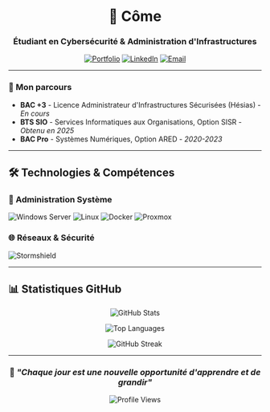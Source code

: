 <div align="center">

# 🚀 Côme

### Étudiant en Cybersécurité & Administration d'Infrastructures

[![Portfolio](https://img.shields.io/badge/Portfolio-Visit%20Live-blue?style=for-the-badge&logo=github)](https://comesr.art)
[![LinkedIn](https://img.shields.io/badge/LinkedIn-Connect-blue?style=for-the-badge&logo=linkedin)](https://linkedin.com/in/comesrv)
[![Email](https://img.shields.io/badge/Email-Contact-red?style=for-the-badge&logo=gmail)](mailto:pm@comesr.art)

---

</div>

### 🎯 Mon parcours
- **BAC +3** - Licence Administrateur d'Infrastructures Sécurisées (Hésias) - *En cours*
- **BTS SIO** - Services Informatiques aux Organisations, Option SISR - *Obtenu en 2025*
- **BAC Pro** - Systèmes Numériques, Option ARED - *2020-2023*

---

## 🛠️ Technologies & Compétences

### 🔧 Administration Système
![Windows Server](https://img.shields.io/badge/Windows%20Server-0078D4?style=flat-square&logo=windows&logoColor=white)
![Linux](https://img.shields.io/badge/Linux-FCC624?style=flat-square&logo=linux&logoColor=black)
![Docker](https://img.shields.io/badge/Docker-2496ED?style=flat-square&logo=docker&logoColor=white)
![Proxmox](https://img.shields.io/badge/Proxmox-E57000?style=flat-square&logo=proxmox&logoColor=white)

### 🌐 Réseaux & Sécurité
![Stormshield](https://img.shields.io/badge/Stormshield-FF6B35?style=flat-square&logo=firewall&logoColor=white)

---

## 📊 Statistiques GitHub

<div align="center">

![GitHub Stats](https://github-readme-stats.vercel.app/api?username=come-sr&show_icons=true&theme=tokyonight&hide_border=true&count_private=true)

![Top Languages](https://github-readme-stats.vercel.app/api/top-langs/?username=come-sr&layout=compact&theme=tokyonight&hide_border=true)

![GitHub Streak](https://github-readme-streak-stats.herokuapp.com/?user=come-sr&theme=tokyonight&hide_border=true)

</div>

---

<div align="center">

### 🌟 *"Chaque jour est une nouvelle opportunité d'apprendre et de grandir"*

![Profile Views](https://komarev.com/ghpvc/?username=come-sr&color=blueviolet&style=flat-square)

</div>
